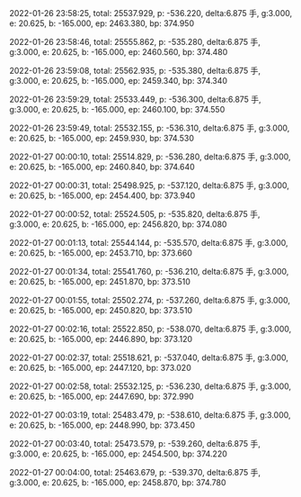 2022-01-26 23:58:25, total: 25537.929, p: -536.220, delta:6.875 手, g:3.000, e: 20.625, b: -165.000, ep: 2463.380, bp: 374.950

2022-01-26 23:58:46, total: 25555.862, p: -535.280, delta:6.875 手, g:3.000, e: 20.625, b: -165.000, ep: 2460.560, bp: 374.480

2022-01-26 23:59:08, total: 25562.935, p: -535.380, delta:6.875 手, g:3.000, e: 20.625, b: -165.000, ep: 2459.340, bp: 374.340

2022-01-26 23:59:29, total: 25533.449, p: -536.300, delta:6.875 手, g:3.000, e: 20.625, b: -165.000, ep: 2460.100, bp: 374.550

2022-01-26 23:59:49, total: 25532.155, p: -536.310, delta:6.875 手, g:3.000, e: 20.625, b: -165.000, ep: 2459.930, bp: 374.530

2022-01-27 00:00:10, total: 25514.829, p: -536.280, delta:6.875 手, g:3.000, e: 20.625, b: -165.000, ep: 2460.840, bp: 374.640

2022-01-27 00:00:31, total: 25498.925, p: -537.120, delta:6.875 手, g:3.000, e: 20.625, b: -165.000, ep: 2454.400, bp: 373.940

2022-01-27 00:00:52, total: 25524.505, p: -535.820, delta:6.875 手, g:3.000, e: 20.625, b: -165.000, ep: 2456.820, bp: 374.080

2022-01-27 00:01:13, total: 25544.144, p: -535.570, delta:6.875 手, g:3.000, e: 20.625, b: -165.000, ep: 2453.710, bp: 373.660

2022-01-27 00:01:34, total: 25541.760, p: -536.210, delta:6.875 手, g:3.000, e: 20.625, b: -165.000, ep: 2451.870, bp: 373.510

2022-01-27 00:01:55, total: 25502.274, p: -537.260, delta:6.875 手, g:3.000, e: 20.625, b: -165.000, ep: 2450.820, bp: 373.510

2022-01-27 00:02:16, total: 25522.850, p: -538.070, delta:6.875 手, g:3.000, e: 20.625, b: -165.000, ep: 2446.890, bp: 373.120

2022-01-27 00:02:37, total: 25518.621, p: -537.040, delta:6.875 手, g:3.000, e: 20.625, b: -165.000, ep: 2447.120, bp: 373.020

2022-01-27 00:02:58, total: 25532.125, p: -536.230, delta:6.875 手, g:3.000, e: 20.625, b: -165.000, ep: 2447.690, bp: 372.990

2022-01-27 00:03:19, total: 25483.479, p: -538.610, delta:6.875 手, g:3.000, e: 20.625, b: -165.000, ep: 2448.990, bp: 373.450

2022-01-27 00:03:40, total: 25473.579, p: -539.260, delta:6.875 手, g:3.000, e: 20.625, b: -165.000, ep: 2454.500, bp: 374.220

2022-01-27 00:04:00, total: 25463.679, p: -539.370, delta:6.875 手, g:3.000, e: 20.625, b: -165.000, ep: 2458.870, bp: 374.780
